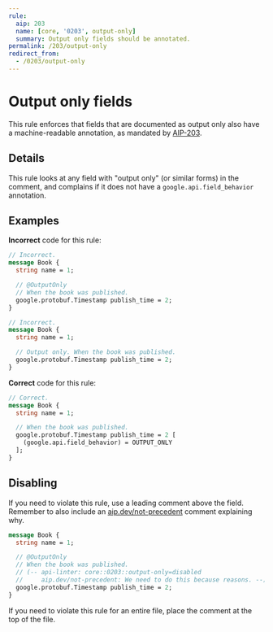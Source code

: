 ```yaml
---
rule:
  aip: 203
  name: [core, '0203', output-only]
  summary: Output only fields should be annotated.
permalink: /203/output-only
redirect_from:
  - /0203/output-only
---
```


# Output only fields

This rule enforces that fields that are documented as output only also have a
machine-readable annotation, as mandated by [AIP-203][].

## Details

This rule looks at any field with "output only" (or similar forms) in the
comment, and complains if it does not have a `google.api.field_behavior`
annotation.

## Examples

**Incorrect** code for this rule:

```proto
// Incorrect.
message Book {
  string name = 1;

  // @OutputOnly
  // When the book was published.
  google.protobuf.Timestamp publish_time = 2;
}
```

```proto
// Incorrect.
message Book {
  string name = 1;

  // Output only. When the book was published.
  google.protobuf.Timestamp publish_time = 2;
}
```

**Correct** code for this rule:

```proto
// Correct.
message Book {
  string name = 1;

  // When the book was published.
  google.protobuf.Timestamp publish_time = 2 [
    (google.api.field_behavior) = OUTPUT_ONLY
  ];
}
```

## Disabling

If you need to violate this rule, use a leading comment above the field.
Remember to also include an [aip.dev/not-precedent][] comment explaining why.

```proto
message Book {
  string name = 1;

  // @OutputOnly
  // When the book was published.
  // (-- api-linter: core::0203::output-only=disabled
  //     aip.dev/not-precedent: We need to do this because reasons. --)
  google.protobuf.Timestamp publish_time = 2;
}
```

If you need to violate this rule for an entire file, place the comment at the
top of the file.

[aip-203]: https://aip.dev/203
[aip.dev/not-precedent]: https://aip.dev/not-precedent
